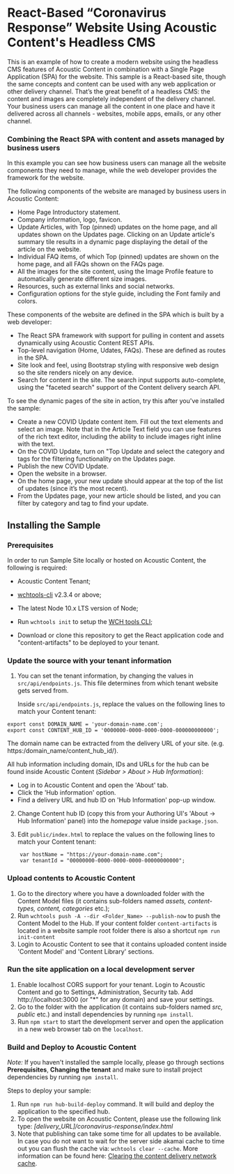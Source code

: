 # React-Based “Coronavirus Response” Website Using Acoustic Content's Headless CMS

This is an example of how to create a modern website using the headless CMS features of Acoustic Content in combination with a Single Page Application (SPA) for the website. This sample is a React-based site, though the same concepts and content can be used with any web application or other delivery channel. That’s the great benefit of a headless CMS: the content and images are completely independent of the delivery channel. Your business users can manage all the content in one place and have it delivered across all channels - websites, mobile apps, emails, or any other channel. 

### Combining the React SPA with content and assets managed by business users

In this example you can see how business users can manage all the website components they need to manage, while the web developer provides the framework for the website.

The following components of the website are managed by business users in Acoustic Content:
- Home Page Introductory statement.
- Company information, logo, favicon.
- Update Articles, with Top (pinned) updates on the home page, and all updates shown on the Updates page. Clicking on an Update article's summary tile results in a dynamic page displaying the detail of the article on the website.
- Individual FAQ items, of which Top (pinned) updates are shown on the home page, and all FAQs shown on the FAQs page.
- All the images for the site content, using the Image Profile feature to automatically generate different size images.
- Resources, such as external links and social networks.
- Configuration options for the style guide, including the Font family and colors.

These components of the website are defined in the SPA which is built by a web developer:
- The React SPA framework with support for pulling in content and assets dynamically using Acoustic Content REST APIs.
- Top-level navigation (Home, Udates, FAQs). These are defined as routes in the SPA.
- Site look and feel, using Bootstrap styling with responsive web design so the site renders nicely on any device.
- Search for content in the site. The search input supports auto-complete, using the "faceted search" support of the Content delivery search API.

To see the dynamic pages of the site in action, try this after you've installed the sample:
- Create a new COVID Update content item. Fill out the text elements and select an image. Note that in the Article Text field you can use features of the rich text editor, including the ability to include images right inline with the text.
- On the COVID Update, turn on "Top Update and select the category and tags for the filtering functionality on the Updates page.
- Publish the new COVID Update.
- Open the website in a browser.
- On the home page, your new update should appear at the top of the list of updates (since it’s the most recent).
- From the Updates page, your new article should be listed, and you can filter by category and tag to find your update.


## Installing the Sample

### Prerequisites

In order to run Sample Site locally or hosted on Acoustic Content, the following is required:

- Acoustic Content Tenant;

- [wchtools-cli](https://github.com/ibm-wch/wchtools-cli) v2.3.4 or above;

- The latest Node 10.x LTS version of Node;

- Run `wchtools init` to setup the [WCH tools CLI](https://github.com/ibm-wch/wchtools-cli#getting-started);

- Download or clone this repository to get the React application code and "content-artifacts" to be deployed to your tenant.

### Update the source with your tenant information

1. You can set the tenant information, by changing the values in `src/api/endpoints.js`. This file determines from which tenant website gets served from.

   Inside `src/api/endpoints.js`, replace the values on the following lines to match your Content tenant:

```
export const DOMAIN_NAME = 'your-domain-name.com';
export const CONTENT_HUB_ID = '0000000-0000-0000-0000-000000000000';
```

The domain name can be extracted from the delivery URL of your site. (e.g. https:/domain_name/content_hub_id/).

All hub information including domain, IDs and URLs for the hub can be found inside Acoustic Content (_Sidebar > About > Hub Information_):

- Log in to Acoustic Content and open the 'About' tab.
- Click the 'Hub information' option.
- Find a delivery URL and hub ID on 'Hub Information' pop-up window.

2. Change Content hub ID (copy this from your Authoring UI's 'About -> Hub Information' panel) into the _homepage_ value inside `package.json`.

3. Edit `public/index.html` to replace the values on the following lines to match your Content tenant:

```
    var hostName = "https://your-domain-name.com";
    var tenantId = "00000000-0000-0000-0000-00000000000";
```



### Upload contents to Acoustic Content

1. Go to the directory where you have a downloaded folder with the Content Model files (it contains sub-folders named _assets, content-types, content, categories_ etc.);
2. Run `wchtools push -A --dir <Folder_Name> --publish-now` to push the Content Model to the Hub. If your content folder `content-artifacts` is located in a website sample root folder there is also a shortcut `npm run init-content`
3. Login to Acoustic Content to see that it contains uploaded content inside 'Content Model' and 'Content Library' sections.

### Run the site application on a local development server

1. Enable localhost CORS support for your tenant. Login to Acoustic Content and go to Settings, Administration, Security tab. Add http://localhost:3000 (or "*" for any domain) and save your settings.
2. Go to the folder with the application (it contains sub-folders named _src, public_ etc.) and install dependencies by running `npm install`.
3. Run `npm start` to start the development server and open the application in a new web browser tab on the `localhost`.

### Build and Deploy to Acoustic Content

_Note:_ If you haven't installed the sample locally, please go through sections **Prerequisites**, **Changing the tenant** and make sure to install project dependencies by running `npm install`.

Steps to deploy your sample:

1. Run `npm run hub-build-deploy` command. It will build and deploy the application to the specified hub.
2. To open the website on Acoustic Content, please use the following link type: _[delivery_URL]/coronavirus-response/index.html_
3. Note that publishing can take some time for all updates to be available. In case you do not want to wait for the server side akamai cache to time out you can flush the cache via: `wchtools clear --cache`. More information can be found here: [Clearing the content delivery network cache](https://github.com/acoustic-content-samples/wchtools-cli#clearing-the-watson-content-hub-content-delivery-network-cache).
